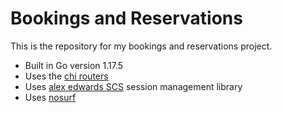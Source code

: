 # Bookings and Reservations

This is the repository for my bookings and reservations project.

- Built in Go version 1.17.5
- Uses the [chi routers](https://github.com/go-chi/chi)
- Uses [alex edwards SCS](https://github.com/alexedwards/scs/v2) session management library
- Uses [nosurf](https://github.com/justinas/nosurf)